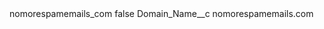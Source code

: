 <?xml version="1.0" encoding="UTF-8"?>
<CustomMetadata xmlns="http://soap.sforce.com/2006/04/metadata" xmlns:xsi="http://www.w3.org/2001/XMLSchema-instance" xmlns:xsd="http://www.w3.org/2001/XMLSchema">
    <label>nomorespamemails_com</label>
    <protected>false</protected>
    <values>
        <field>Domain_Name__c</field>
        <value xsi:type="xsd:string">nomorespamemails.com</value>
    </values>
</CustomMetadata>
